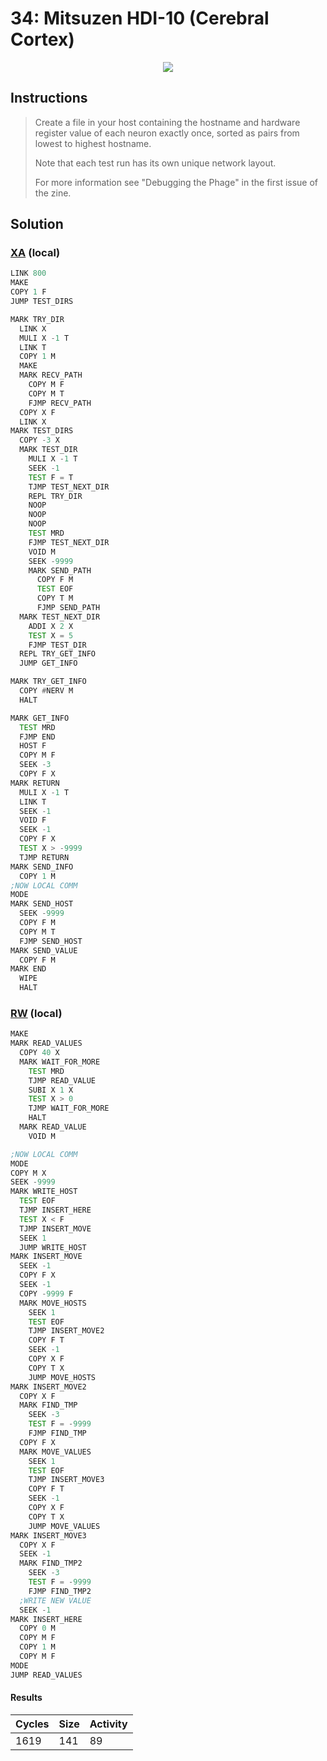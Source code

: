 # 34: Mitsuzen HDI-10 (Cerebral Cortex)

<div align="center"><img src="EXAPUNKS - Mitsuzen HDI-10 (1619, 141, 89, 2024-06-26-00-58-07).gif" /></div>

## Instructions
> Create a file in your host containing the hostname and hardware register value of each neuron exactly once, sorted as pairs from lowest to highest hostname.
> 
> Note that each test run has its own unique network layout.
> 
> For more information see "Debugging the Phage" in the first issue of the zine.

## Solution

### [XA](XA.exa) (local)
```asm
LINK 800
MAKE
COPY 1 F
JUMP TEST_DIRS

MARK TRY_DIR
  LINK X
  MULI X -1 T
  LINK T
  COPY 1 M
  MAKE
  MARK RECV_PATH
    COPY M F
    COPY M T
    FJMP RECV_PATH
  COPY X F
  LINK X
MARK TEST_DIRS
  COPY -3 X
  MARK TEST_DIR
    MULI X -1 T
    SEEK -1
    TEST F = T
    TJMP TEST_NEXT_DIR
    REPL TRY_DIR
    NOOP
    NOOP
    NOOP
    TEST MRD
    FJMP TEST_NEXT_DIR
    VOID M
    SEEK -9999
    MARK SEND_PATH
      COPY F M
      TEST EOF
      COPY T M
      FJMP SEND_PATH
  MARK TEST_NEXT_DIR
    ADDI X 2 X
    TEST X = 5
    FJMP TEST_DIR
  REPL TRY_GET_INFO
  JUMP GET_INFO

MARK TRY_GET_INFO
  COPY #NERV M
  HALT

MARK GET_INFO
  TEST MRD
  FJMP END
  HOST F
  COPY M F
  SEEK -3
  COPY F X
MARK RETURN
  MULI X -1 T
  LINK T
  SEEK -1
  VOID F
  SEEK -1
  COPY F X
  TEST X > -9999
  TJMP RETURN
MARK SEND_INFO
  COPY 1 M
;NOW LOCAL COMM
MODE
MARK SEND_HOST
  SEEK -9999
  COPY F M
  COPY M T
  FJMP SEND_HOST
MARK SEND_VALUE
  COPY F M
MARK END
  WIPE
  HALT
```

### [RW](RW.exa) (local)
```asm
MAKE
MARK READ_VALUES
  COPY 40 X
  MARK WAIT_FOR_MORE
    TEST MRD
    TJMP READ_VALUE
    SUBI X 1 X
    TEST X > 0
    TJMP WAIT_FOR_MORE
    HALT
  MARK READ_VALUE
    VOID M

;NOW LOCAL COMM
MODE
COPY M X
SEEK -9999
MARK WRITE_HOST
  TEST EOF
  TJMP INSERT_HERE
  TEST X < F
  TJMP INSERT_MOVE
  SEEK 1
  JUMP WRITE_HOST
MARK INSERT_MOVE
  SEEK -1
  COPY F X
  SEEK -1
  COPY -9999 F
  MARK MOVE_HOSTS
    SEEK 1
    TEST EOF
    TJMP INSERT_MOVE2
    COPY F T
    SEEK -1
    COPY X F
    COPY T X
    JUMP MOVE_HOSTS
MARK INSERT_MOVE2
  COPY X F
  MARK FIND_TMP
    SEEK -3
    TEST F = -9999
    FJMP FIND_TMP
  COPY F X
  MARK MOVE_VALUES
    SEEK 1
    TEST EOF
    TJMP INSERT_MOVE3
    COPY F T
    SEEK -1
    COPY X F
    COPY T X
    JUMP MOVE_VALUES
MARK INSERT_MOVE3
  COPY X F
  SEEK -1
  MARK FIND_TMP2
    SEEK -3
    TEST F = -9999
    FJMP FIND_TMP2
  ;WRITE NEW VALUE
  SEEK -1
MARK INSERT_HERE
  COPY 0 M
  COPY M F
  COPY 1 M
  COPY M F
MODE
JUMP READ_VALUES
```

#### Results
| Cycles | Size | Activity |
|--------|------|----------|
| 1619   | 141  | 89       |
